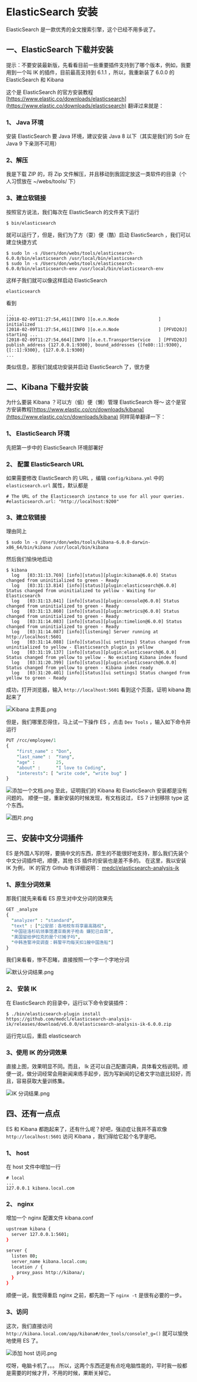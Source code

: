 # ElasticSearch 安装

ElasticSearch 是一款优秀的全文搜索引擎，这个已经不用多说了。

## 一、ElasticSearch 下载并安装

提示：不要安装最新版，先看看目前一些重要插件支持到了哪个版本，例如，我要用到一个叫 IK 的插件，目前最高支持到 6.1.1 ，所以，我重新装了 6.0.0 的 ElasticSearch 和 Kibana   

这个是 ElasticSearch 的官方安装教程[https://www.elastic.co/downloads/elasticsearch](https://www.elastic.co/downloads/elasticsearch)
翻译过来就是：

### 1、 Java 环境

安装 ElasticSearch 要 Java 环境，建议安装 Java 8 以下（其实是我们的 Solr 在 Java 9 下亲测不可用）

### 2、解压

我是下载 ZIP 的，将 Zip 文件解压，并且移动到我固定放这一类软件的目录（个人习惯放在 ~/webs/tools/ 下）

### 3、建立软链接

按照官方说法，我们每次在 ElasticSearch 的文件夹下运行
```shell
$ bin/elasticsearch
```
就可以运行了，但是，我们为了方（耍）便（酷）启动 ElasticSearch ，我们可以建立快捷方式
```shell
$ sudo ln -s /Users/don/webs/tools/elasticsearch-6.0.0/bin/elasticsearch /usr/local/bin/elasticsearch
$ sudo ln -s /Users/don/webs/tools/elasticsearch-6.0.0/bin/elasticsearch-env /usr/local/bin/elasticsearch-env
```
这样子我们就可以像这样启动 ElasticSearch 
```shell
elasticsearch
```
看到
```shell
...
[2018-02-09T11:27:54,461][INFO ][o.e.n.Node               ] initialized
[2018-02-09T11:27:54,461][INFO ][o.e.n.Node               ] [PFVD20J] starting ...
[2018-02-09T11:27:54,664][INFO ][o.e.t.TransportService   ] [PFVD20J] publish_address {127.0.0.1:9300}, bound_addresses {[fe80::1]:9300}, {[::1]:9300}, {127.0.0.1:9300}
...
```
类似信息，那我们就成功安装并启动 ElasticSearch 了，很方便

## 二、Kibana 下载并安装

为什么要装 Kibana ？可以方（偷）便（懒）管理 ElasticSearch 呀～
这个是官方安装教程[https://www.elastic.co/cn/downloads/kibana](https://www.elastic.co/cn/downloads/kibana)
同样简单翻译一下：

### 1、 ElasticSearch 环境
先把第一步中的 ElasticSearch 环境部署好

### 2、 配置 ElasticSearch URL
如果需要修改 ElasticSearch 的 URL ，编辑 `config/kibana.yml` 中的 `elasticsearch.url` 属性，默认都是 
```shell
# The URL of the Elasticsearch instance to use for all your queries.
#elasticsearch.url: "http://localhost:9200"
```

### 3、建立软链接
理由同上
```shell
$ sudo ln -s /Users/don/webs/tools/kibana-6.0.0-darwin-x86_64/bin/kibana /usr/local/bin/kibana
```
然后我们愉快地启动
```shell
$ kibana
  log   [03:31:13.769] [info][status][plugin:kibana@6.0.0] Status changed from uninitialized to green - Ready
  log   [03:31:13.814] [info][status][plugin:elasticsearch@6.0.0] Status changed from uninitialized to yellow - Waiting for Elasticsearch
  log   [03:31:13.841] [info][status][plugin:console@6.0.0] Status changed from uninitialized to green - Ready
  log   [03:31:13.860] [info][status][plugin:metrics@6.0.0] Status changed from uninitialized to green - Ready
  log   [03:31:14.083] [info][status][plugin:timelion@6.0.0] Status changed from uninitialized to green - Ready
  log   [03:31:14.087] [info][listening] Server running at http://localhost:5601
  log   [03:31:14.088] [info][status][ui settings] Status changed from uninitialized to yellow - Elasticsearch plugin is yellow
  log   [03:31:19.137] [info][status][plugin:elasticsearch@6.0.0] Status changed from yellow to yellow - No existing Kibana index found
  log   [03:31:20.399] [info][status][plugin:elasticsearch@6.0.0] Status changed from yellow to green - Kibana index ready
  log   [03:31:20.401] [info][status][ui settings] Status changed from yellow to green - Ready
```
成功，打开浏览器，输入 `http://localhost:5601` 看到这个页面，证明 kibana 跑起来了

![Kibana 主界面.png](/img/201802091024276429.png)

但是，我们哪里忍得住，马上试一下操作 ES ，点击 `Dev Tools` ，输入如下命令并运行 
```perl
PUT /rcc/employee/1
{
    "first_name" : "Don",
    "last_name" :  "Yang",
    "age" :        25,
    "about" :      "I love to Coding",
    "interests": [ "write code", "write bug" ]
}
```

![添加一个文档.png](/img/201802091032297984.png)
至此，证明我们的 Kibana 和 ElasticSearch 安装都是没有问题的。
顺便一提，重新安装的时候发现，有文档说过， ES 7 计划移除 type 这个东西。

![图片.png](/img/201802091034430930.png)

## 三、安装中文分词插件
ES 是外国人写的呀，要搞中文的东西，原生的不能很好地支持，那么我们先装个中文分词插件吧，顺便，其他 ES 插件的安装也是差不多的。
在这里，我以安装 IK 为例， IK 的官方 Github 有详细说明： [medcl/elasticsearch-analysis-ik](https://github.com/medcl/elasticsearch-analysis-ik)

### 1、原生分词效果
那我们就先来看看 ES 原生对中文分词的效果先
```perl
GET _analyze
{
  "analyzer" : "standard",
  "text" : ["公安部：各地校车将享最高路权",     
  "中国驻洛杉矶领事馆遭亚裔男子枪击 嫌犯已自首",
  "美国留给伊拉克的是个烂摊子吗",
  "中韩渔警冲突调查：韩警平均每天扣1艘中国渔船"]
}
```
我们来看看，惨不忍睹，直接按照一个字一个字地分词

![默认分词结果.png](/img/201802091249065175.png)

### 2、 安装 IK
在 ElasticSearch 的目录中，运行以下命令安装插件：
```shell
$ ./bin/elasticsearch-plugin install https://github.com/medcl/elasticsearch-analysis-ik/releases/download/v6.0.0/elasticsearch-analysis-ik-6.0.0.zip
```
运行完以后，重启 elasticsearch

### 3、使用 IK 的分词效果
直接上图，效果明显不同。而且， Ik 还可以自己配置词典，具体看文档说明。顺便一说，做分词经常会用新闻来练手起步，因为写新闻的记者文字功底比较好，而且，容易获取大量训练集。

![IK 分词结果.png](/img/201802091254079374.png)


## 四、还有一点点
ES 和 Kibana 都跑起来了，还有什么呢？好吧，强迫症让我并不喜欢像 `http://localhost:5601` 访问 Kibana ，我们得给它起个名字是吧。

### 1、 host
在 host 文件中增加一行
```shell
# local
...
127.0.0.1 kibana.local.com
```

### 2、 nginx
增加一个 nginx 配置文件 kibana.conf

```bash
upstream kibana {
  server 127.0.0.1:5601;
}

server {
  listen 80;
  server_name kibana.local.com;
  location / {
    proxy_pass http://kibana/;
  }
}
````
顺便一说，我觉得重启 nginx 之前，都先跑一下 `nginx -t` 是很有必要的一步。

### 3、访问
这次，我们直接访问 `http://kibana.local.com/app/kibana#/dev_tools/console?_g=()` 就可以愉快地使用 ES 了。

![添加 host 访问.png](/img/201802091050532986.png)

哎呀，电脑卡机了。。。
所以，这两个东西还是有点吃电脑性能的，平时我一般都是需要的时候才开，不用的时候，果断关掉它。
